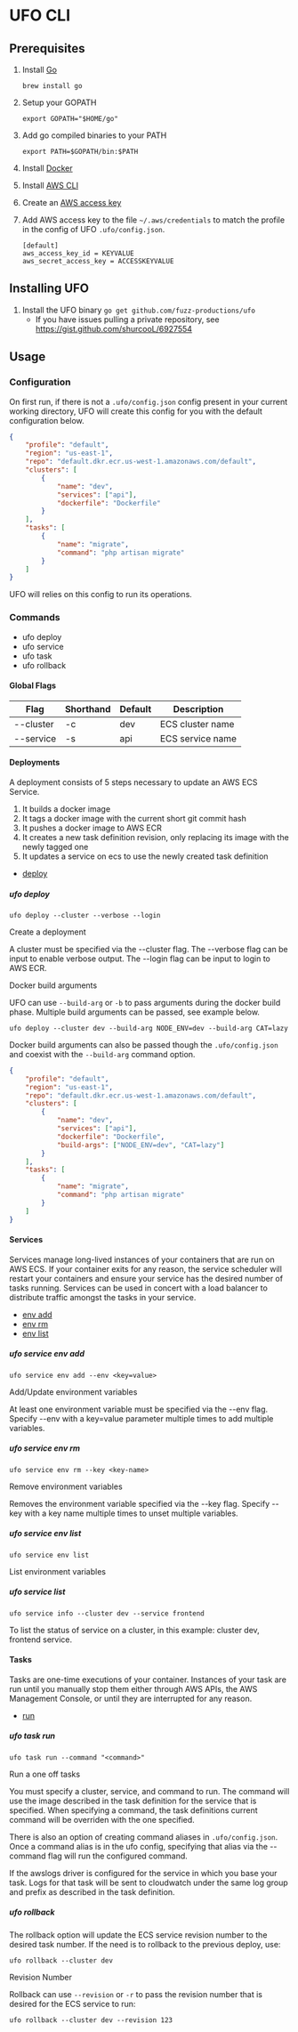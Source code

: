# UFO CLI

## Prerequisites

1. Install [Go](https://golang.org/doc/install)

    `brew install go`

2. Setup your GOPATH

    `export GOPATH="$HOME/go"`

3. Add go compiled binaries to your PATH

    `export PATH=$GOPATH/bin:$PATH`

4. Install [Docker](https://docs.docker.com/install/)

5. Install [AWS CLI](https://docs.aws.amazon.com/cli/latest/userguide/cli-chap-install.html)

6. Create an [AWS access key](https://docs.aws.amazon.com/IAM/latest/UserGuide/id_credentials_access-keys.html#Using_CreateAccessKey)

7. Add AWS access key to the file `~/.aws/credentials` to match the profile in the config of UFO `.ufo/config.json`.
	```
	[default]
	aws_access_key_id = KEYVALUE
	aws_secret_access_key = ACCESSKEYVALUE
	```

## Installing UFO

1. Install the UFO binary `go get github.com/fuzz-productions/ufo`
    * If you have issues pulling a private repository, see https://gist.github.com/shurcooL/6927554

## Usage

### Configuration

On first run, if there is not a `.ufo/config.json` config present in your current working directory, UFO will create this config for you with the default configuration below.

```json
{
	"profile": "default",
	"region": "us-east-1",
	"repo": "default.dkr.ecr.us-west-1.amazonaws.com/default",
	"clusters": [
		{
			"name": "dev",
			"services": ["api"],
			"dockerfile": "Dockerfile"
		}
	],
	"tasks": [
		{
			"name": "migrate",
			"command": "php artisan migrate"
		}
	]
}
```

UFO will relies on this config to run its operations.

### Commands

* ufo deploy
* ufo service
* ufo task
* ufo rollback

#### Global Flags

| Flag | Shorthand | Default | Description |
| --- | --- | --- | --- |
| --cluster | -c | dev | ECS cluster name |
| --service | -s | api | ECS service name |

#### Deployments

A deployment consists of 5 steps necessary to update an AWS ECS Service.

1. It builds a docker image
2. It tags a docker image with the current short git commit hash
3. It pushes a docker image to AWS ECR
4. It creates a new task definition revision, only replacing its image with the newly tagged one
5. It updates a service on ecs to use the newly created task definition

* [deploy](#ufo-deploy)

##### ufo deploy

```console
ufo deploy --cluster --verbose --login
```

Create a deployment

A cluster must be specified via the --cluster flag. The --verbose flag can be input to enable verbose output. The --login flag can be input to login to AWS ECR.

Docker build arguments

UFO can use `--build-arg` or `-b` to pass arguments during the docker build phase. Multiple build arguments can be passed, see example below.

```console
ufo deploy --cluster dev --build-arg NODE_ENV=dev --build-arg CAT=lazy
```

Docker build arguments can also be passed though the `.ufo/config.json` and coexist with the `--build-arg` command option.

```json
{
	"profile": "default",
	"region": "us-east-1",
	"repo": "default.dkr.ecr.us-west-1.amazonaws.com/default",
	"clusters": [
		{
			"name": "dev",
			"services": ["api"],
			"dockerfile": "Dockerfile",
			"build-args": ["NODE_ENV=dev", "CAT=lazy"]
		}
	],
	"tasks": [
		{
			"name": "migrate",
			"command": "php artisan migrate"
		}
	]
}
```

#### Services

Services manage long-lived instances of your containers that are run on AWS
ECS. If your container exits for any reason, the service scheduler will
restart your containers and ensure your service has the desired number of
tasks running. Services can be used in concert with a load balancer to
distribute traffic amongst the tasks in your service.

* [env add](#ufo-service-env-add)
* [env rm](#ufo-service-env-rm)
* [env list](#ufo-service-env-list)

##### ufo service env add

```console
ufo service env add --env <key=value>
```

Add/Update environment variables

At least one environment variable must be specified via the --env flag. Specify
--env with a key=value parameter multiple times to add multiple variables.

##### ufo service env rm

```console
ufo service env rm --key <key-name>
```

Remove environment variables

Removes the environment variable specified via the --key flag. Specify --key with
a key name multiple times to unset multiple variables.


##### ufo service env list

```console
ufo service env list
```

List environment variables

##### ufo service list

```console
ufo service info --cluster dev --service frontend
```

To list the status of service on a cluster, in this example: cluster dev, frontend service.

#### Tasks

Tasks are one-time executions of your container. Instances of your task are run
until you manually stop them either through AWS APIs, the AWS Management
Console, or until they are interrupted for any reason.

* [run](#ufo-task-run)

##### ufo task run

```console
ufo task run --command "<command>"
```

Run a one off tasks

You must specify a cluster, service, and command to run. The command will use the image described in the task definition for the service that is specified. When specifying a command, the task definitions current command will be overriden with the one specified.

There is also an option of creating command aliases in `.ufo/config.json`. Once a command alias is in the ufo config, specifying that alias via the --command flag will run the configured command.

If the awslogs driver is configured for the service in which you base your task. Logs for that task will be sent to cloudwatch under the same log group and prefix as described in the task definition.

##### ufo rollback

The rollback option will update the ECS service revision number to the desired task number. If the need is to rollback to the previous deploy, use:

```console
ufo rollback --cluster dev
```

Revision Number

Rollback can use `--revision` or `-r` to pass the revision number that is desired for the ECS service to run:

```console
ufo rollback --cluster dev --revision 123
```
